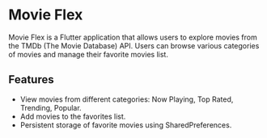 # Movie Flex

Movie Flex is a Flutter application that allows users to explore movies from the TMDb (The Movie Database) API. Users can browse various categories of movies and manage their favorite movies list.

## Features

- View movies from different categories: Now Playing, Top Rated, Trending, Popular.
- Add movies to the favorites list.
- Persistent storage of favorite movies using SharedPreferences.
